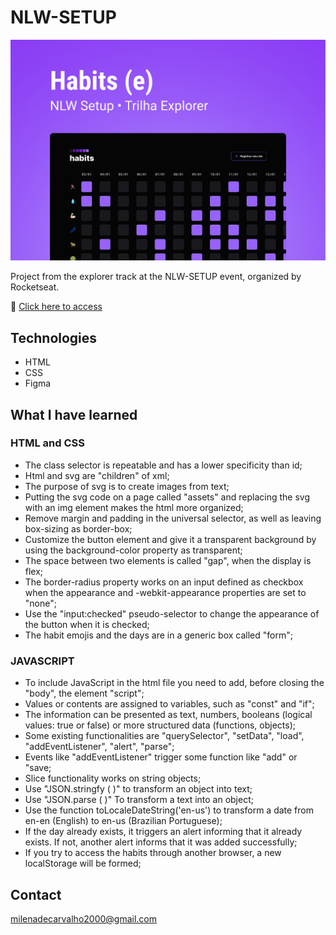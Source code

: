 # NLW-SETUP 
![preview](./preview.png)

Project from the explorer track at the NLW-SETUP event, organized by Rocketseat.

🔗 [Click here to access](https://carvmi.github.io/nlw-setup/)

## Technologies 
- HTML
- CSS
- Figma

## What I have learned
### HTML and CSS
- The class selector is repeatable and has a lower specificity than id;
- Html and svg are "children" of xml;
- The purpose of svg is to create images from text;
- Putting the svg code on a page called "assets" and replacing the svg with an img element makes the html more organized;
- Remove margin and padding in the universal selector, as well as leaving box-sizing as border-box;
- Customize the button element and give it a transparent background by using the background-color property as transparent;
- The space between two elements is called "gap", when the display is flex;
- The border-radius property works on an input defined as checkbox when the appearance and -webkit-appearance properties are set to "none";
- Use the "input:checked" pseudo-selector to change the appearance of the button when it is checked;
- The habit emojis and the days are in a generic box called "form";

### JAVASCRIPT
- To include JavaScript in the html file you need to add, before closing the "body", the element "script";
- Values or contents are assigned to variables, such as "const" and "if";
- The information can be presented as text, numbers, booleans (logical values: true or false) or more structured data (functions, objects);
- Some existing functionalities are "querySelector", "setData", "load", "addEventListener", "alert", "parse";
- Events like "addEventListener" trigger some function like "add" or "save;
- Slice functionality works on string objects;
- Use "JSON.stringfy ( )" to transform an object into text;
- Use "JSON.parse ( )" To transform a text into an object;
- Use the function toLocaleDateString('en-us') to transform a date from en-en (English) to en-us (Brazilian Portuguese);
- If the day already exists, it triggers an alert informing that it already exists. If not, another alert informs that it was added successfully;
- If you try to access the habits through another browser, a new localStorage will be formed;

## Contact
milenadecarvalho2000@gmail.com
